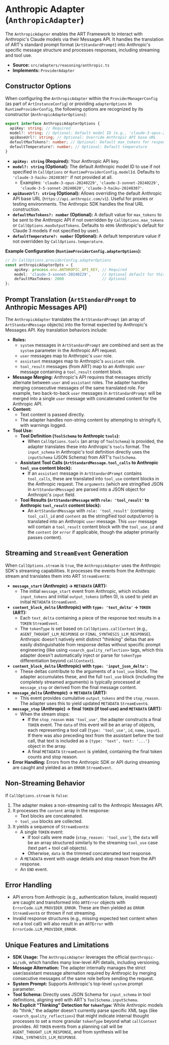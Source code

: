 # Anthropic Adapter (`AnthropicAdapter`)

The `AnthropicAdapter` enables the ART Framework to interact with Anthropic's Claude models via their Messages API. It handles the translation of ART's standard prompt format (`ArtStandardPrompt`) into Anthropic's specific message structure and processes responses, including streaming and tool use.

*   **Source:** `src/adapters/reasoning/anthropic.ts`
*   **Implements:** `ProviderAdapter`

## Constructor Options

When configuring the `AnthropicAdapter` within the `ProviderManagerConfig` (as part of `ArtInstanceConfig`) or providing `adapterOptions` in `RuntimeProviderConfig`, the following options are recognized by its constructor (`AnthropicAdapterOptions`):

```typescript
export interface AnthropicAdapterOptions {
  apiKey: string; // Required
  model?: string; // Optional: Default model ID (e.g., 'claude-3-opus-20240229')
  apiBaseUrl?: string; // Optional: Override Anthropic API base URL
  defaultMaxTokens?: number; // Optional: Default max_tokens for responses
  defaultTemperature?: number; // Optional: Default temperature
}
```

*   **`apiKey: string` (Required):** Your Anthropic API key.
*   **`model?: string` (Optional):** The default Anthropic model ID to use if not specified in `CallOptions` or `RuntimeProviderConfig.modelId`. Defaults to `'claude-3-haiku-20240307'` if not provided at all.
    *   Examples: `'claude-3-opus-20240229'`, `'claude-3-sonnet-20240229'`, `'claude-3-5-sonnet-20240620'`, `'claude-3-haiku-20240307'`.
*   **`apiBaseUrl?: string` (Optional):** Allows overriding the default Anthropic API base URL (`https://api.anthropic.com/v1`). Useful for proxies or testing environments. The Anthropic SDK handles the final URL construction.
*   **`defaultMaxTokens?: number` (Optional):** A default value for `max_tokens` to be sent to the Anthropic API if not overridden by `CallOptions.max_tokens` or `CallOptions.maxOutputTokens`. Defaults to `4096` (Anthropic's default for Claude 3 models if not specified by user).
*   **`defaultTemperature?: number` (Optional):** A default temperature value if not overridden by `CallOptions.temperature`.

**Example Configuration (`RuntimeProviderConfig.adapterOptions`):**

```typescript
// In CallOptions.providerConfig.adapterOptions
const anthropicAdapterOpts = {
    apiKey: process.env.ANTHROPIC_API_KEY, // Required
    model: 'claude-3-sonnet-20240229',     // Optional default for this specific config
    defaultMaxTokens: 2000                 // Optional
};
```

## Prompt Translation (`ArtStandardPrompt` to Anthropic Messages API)

The `AnthropicAdapter` translates the `ArtStandardPrompt` (an array of `ArtStandardMessage` objects) into the format expected by Anthropic's Messages API. Key translation behaviors include:

*   **Roles:**
    *   `system` messages in `ArtStandardPrompt` are combined and sent as the `system` parameter in the Anthropic API request.
    *   `user` messages map to Anthropic's `user` role.
    *   `assistant` messages map to Anthropic's `assistant` role.
    *   `tool_result` messages (from ART) map to an Anthropic `user` message containing a `tool_result` content block.
*   **Message Merging:** Anthropic's API requires that messages strictly alternate between `user` and `assistant` roles. The adapter handles merging consecutive messages of the same translated role. For example, two back-to-back `user` messages in `ArtStandardPrompt` will be merged into a single `user` message with concatenated content for the Anthropic API.
*   **Content:**
    *   Text content is passed directly.
    *   The adapter handles non-string content by attempting to stringify it, with warnings logged.
*   **Tool Use:**
    *   **Tool Definition (`ToolSchema` to Anthropic `tools`):**
        *   When `CallOptions.tools` (an array of `ToolSchema`) is provided, the adapter translates these into Anthropic's `tools` format. The `input_schema` in Anthropic's tool definition directly uses the `inputSchema` (JSON Schema) from ART's `ToolSchema`.
    *   **Assistant Tool Calls (`ArtStandardMessage.tool_calls` to Anthropic `tool_use` content block):**
        *   If an `assistant` message in `ArtStandardPrompt` contains `tool_calls`, these are translated into `tool_use` content blocks in the Anthropic request. The `arguments` (which are stringified JSON in `ArtStandardMessage`) are parsed into a JSON object for Anthropic's `input` field.
    *   **Tool Results (`ArtStandardMessage` with `role: 'tool_result'` to Anthropic `tool_result` content block):**
        *   An `ArtStandardMessage` with `role: 'tool_result'` (containing `tool_call_id` and `content` as the stringified tool output/error) is translated into an Anthropic `user` message. This `user` message will contain a `tool_result` content block with the `tool_use_id` and the `content` (or `error` if applicable, though the adapter primarily passes content).

## Streaming and `StreamEvent` Generation

When `CallOptions.stream` is `true`, the `AnthropicAdapter` uses the Anthropic SDK's streaming capabilities. It processes the events from the Anthropic stream and translates them into ART `StreamEvent`s:

*   **`message_start` (Anthropic) -> `METADATA` (ART):**
    *   The initial `message_start` event from Anthropic, which includes `input_tokens` and initial `output_tokens` (often 0), is used to yield an initial `METADATA` `StreamEvent`.
*   **`content_block_delta` (Anthropic) with `type: 'text_delta'` -> `TOKEN` (ART):**
    *   Each `text_delta` containing a piece of the response text results in a `TOKEN` `StreamEvent`.
    *   The `tokenType` is set based on `CallOptions.callContext` (e.g., `AGENT_THOUGHT_LLM_RESPONSE` or `FINAL_SYNTHESIS_LLM_RESPONSE`). Anthropic doesn't natively emit distinct "thinking" deltas that are easily distinguishable from response deltas without specific prompt engineering (like using `<search_quality_reflection>` tags, which this adapter doesn't automatically inject or parse for `tokenType` differentiation beyond `callContext`).
*   **`content_block_delta` (Anthropic) with `type: 'input_json_delta'`:**
    *   These deltas contribute to the arguments of a `tool_use` block. The adapter accumulates these, and the full `tool_use` block (including the completely streamed arguments) is typically processed at `message_stop` or derived from the final message content.
*   **`message_delta` (Anthropic) -> `METADATA` (ART):**
    *   This event provides cumulative `output_tokens` and the `stop_reason`. The adapter uses this to yield updated `METADATA` `StreamEvent`s.
*   **`message_stop` (Anthropic) -> final `TOKEN` (if tool use) and `METADATA` (ART):**
    *   When the stream stops:
        *   If the `stop_reason` was `'tool_use'`, the adapter constructs a final `TOKEN` event. The `data` of this event will be an array of objects, each representing a tool call (`type: 'tool_use'`, `id`, `name`, `input`). If there was also preceding text from the assistant before the tool call, that text is included as a `{type: 'text', text: '...'}` object in the array.
        *   A final `METADATA` `StreamEvent` is yielded, containing the final token counts and stop reason.
*   **Error Handling:** Errors from the Anthropic SDK or API during streaming are caught and yielded as an `ERROR` `StreamEvent`.

## Non-Streaming Behavior

If `CallOptions.stream` is `false`:

1.  The adapter makes a non-streaming call to the Anthropic Messages API.
2.  It processes the `content` array in the response:
    *   Text blocks are concatenated.
    *   `tool_use` blocks are collected.
3.  It yields a sequence of `StreamEvent`s:
    *   A single `TOKEN` event:
        *   If tool calls were made (`stop_reason: 'tool_use'`), the `data` will be an array structured similarly to the streaming `tool_use` case (text part + tool call objects).
        *   Otherwise, `data` is the trimmed concatenated text response.
    *   A `METADATA` event with usage details and stop reason from the API response.
    *   An `END` event.

## Error Handling

*   API errors from Anthropic (e.g., authentication failure, invalid request) are caught and transformed into `ARTError` objects with `ErrorCode.LLM_PROVIDER_ERROR`. These are then yielded as `ERROR` `StreamEvent`s or thrown if not streaming.
*   Invalid response structures (e.g., missing expected text content when not a tool call) will also result in an `ARTError` with `ErrorCode.LLM_PROVIDER_ERROR`.

## Unique Features and Limitations

*   **SDK Usage:** The `AnthropicAdapter` leverages the official `@anthropic-ai/sdk`, which handles many low-level API details, including versioning.
*   **Message Alternation:** The adapter internally manages the strict user/assistant message alternation required by Anthropic by merging consecutive messages of the same role before sending the request.
*   **System Prompt:** Supports Anthropic's top-level `system` prompt parameter.
*   **Tool Schema:** Directly uses JSON Schema for `input_schema` in tool definitions, aligning well with ART's `ToolSchema.inputSchema`.
*   **No Explicit "Thinking" Detection for `tokenType`:** While Anthropic models do "think," the adapter doesn't currently parse specific XML tags (like `<search_quality_reflection>`) that might indicate internal thought processes to set a more granular `tokenType` beyond what `callContext` provides. All `TOKEN` events from a planning call will be `AGENT_THOUGHT_LLM_RESPONSE`, and from synthesis will be `FINAL_SYNTHESIS_LLM_RESPONSE`.